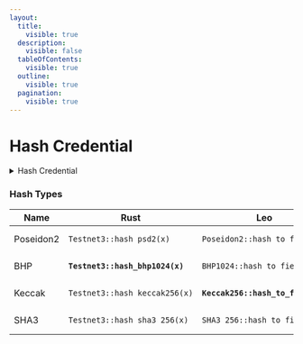```yaml
---
layout:
  title:
    visible: true
  description:
    visible: false
  tableOfContents:
    visible: true
  outline:
    visible: true
  pagination:
    visible: true
---
```


# Hash Credential

<details>

<summary>Hash Credential</summary>

```rust
/// Creates a hash based on the input message and the specified hash algorithm.
///
/// # Parameters
/// - `message`: The message to be hashed, represented as an array slice of `Field<Testnet3>` objects.
/// - `algorithm`: The hash algorithm to use for hashing. Currently supports only POSEIDON2.
///
/// # Returns
/// Returns a `Result` containing the hash as `Field<Testnet3>` if successful, or an error message otherwise.
fn create_hash(message: &[Field<Testnet3>], algorithm: HashAlgorithm) -> Result<Field<Testnet3>, String> {
    
    // Initialize variable 'hash' to store the resulting hash value
    let hash = match algorithm  {
        
        // If the chosen algorithm is POSEIDON2
        HashAlgorithm::POSEIDON2 => {
            
            // Execute hash_psd2 method from Testnet3 to generate hash
            // Map any errors to their string representation
            Testnet3::hash_psd2(message).map_err(|e| e.to_string())?
        }
    };
    
    // Return the hash as a successful result
    Ok(hash)
}
```

</details>

### Hash Types

<table><thead><tr><th width="129">Name</th><th width="291">Rust</th><th>Leo</th></tr></thead><tbody><tr><td>Poseidon2</td><td><pre><code>Testnet3::hash_psd2(x)
</code></pre></td><td><pre><code>Poseidon2::hash_to_field(x)
</code></pre></td></tr><tr><td>BHP</td><td><pre><code><strong>Testnet3::hash_bhp1024(x)
</strong></code></pre></td><td><pre><code>BHP1024::hash_to_field(x)
</code></pre></td></tr><tr><td>Keccak</td><td><pre><code>Testnet3::hash_keccak256(x)
</code></pre></td><td><pre><code><strong>Keccak256::hash_to_field(x)
</strong></code></pre></td></tr><tr><td>SHA3</td><td><pre><code>Testnet3::hash_sha3_256(x)
</code></pre></td><td><pre><code>SHA3_256::hash_to_field(x)
</code></pre></td></tr></tbody></table>
